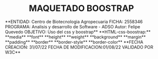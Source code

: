 <h1 align="center">MAQUETADO BOOSTRAP</h1>
**ENTIDAD: Centro de Biotecnologia Agropecuaria FICHA: 2558346 PROGRAMA: Analisis y desarrollo de Software - ADSO Autor: Felipe Quevedo OBJETIVO: Uso del css y boostrap**
**HTML-css-boostrap:** 
**media**
**font**
**height**
**weight**
**background**
**margin**
**padding**
**border**
**border-style**
**border-color**
**FECHA CREACION: 31/07/22 FECHA DE MODIFICACION:01/08/22 VALIDADO POR W3C**
